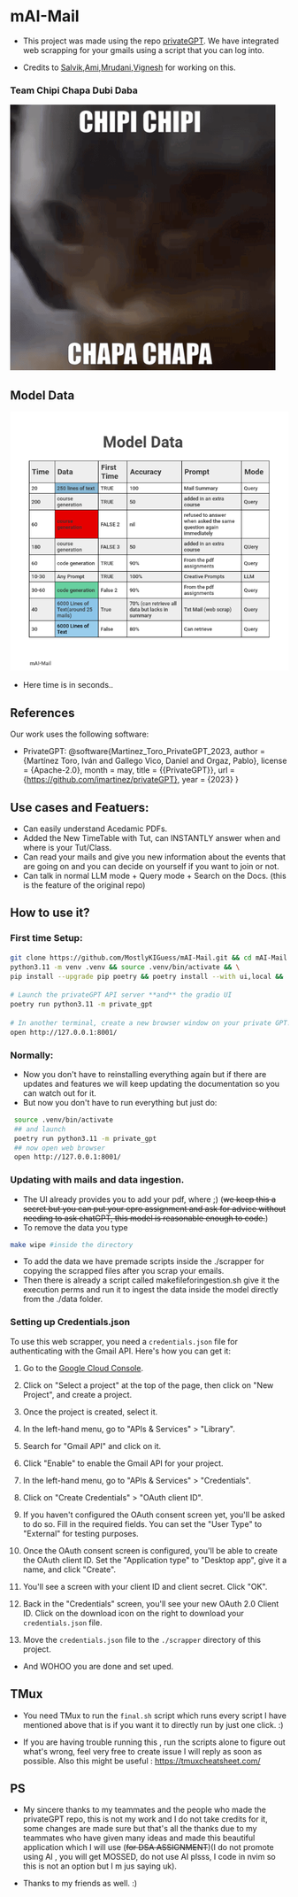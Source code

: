 # mAI-Mail
- This project was made using the repo [privateGPT](https://github.com/imartinez/privateGPT?tab=readme-ov-file). 
We have integrated web scrapping for your gmails using a script that you can log into.


 - Credits to [Salvik](https://github.com/Salvik-Krishna),[Ami](https://github.com/AmiBuch),[Mrudani](https://github.com/MrudaniPimpalkhare),[Vignesh](https://github.com/wig-nesh) for working on this.

### Team Chipi Chapa Dubi Daba 
![](chipi-chipi-chipi.gif)


## Model Data 
![](datamodel.png)
- Here time is in seconds..

## References

Our work uses the following software:

- PrivateGPT: 
@software{Martinez_Toro_PrivateGPT_2023,
author = {Martínez Toro, Iván and Gallego Vico, Daniel and Orgaz, Pablo},
license = {Apache-2.0},
month = may,
title = {{PrivateGPT}},
url = {https://github.com/imartinez/privateGPT},
year = {2023}
}
## Use cases and Featuers:
- Can easily understand Acedamic PDFs.
- Added the New TimeTable with Tut, can INSTANTLY answer when and where is your Tut/Class.
- Can read your mails and give you new information about the events that are going on and you can decide on yourself if you want to join or not.
- Can talk in normal LLM mode + Query mode + Search on the Docs. (this is the feature of the original repo)

## How to use it?
  ### First time Setup:
  ```sh
  git clone https://github.com/MostlyKIGuess/mAI-Mail.git && cd mAI-Mail && \
  python3.11 -m venv .venv && source .venv/bin/activate && \
  pip install --upgrade pip poetry && poetry install --with ui,local && ./scripts/setup

  # Launch the privateGPT API server **and** the gradio UI
  poetry run python3.11 -m private_gpt

  # In another terminal, create a new browser window on your private GPT!
  open http://127.0.0.1:8001/
  ```
 ### Normally:
 - Now you don't have to reinstalling everything again but if there are updates and features we will keep updating the documentation so you can watch out for it.
 - But now you don't have to run everything but just do:
 ```sh
  source .venv/bin/activate
  ## and launch 
  poetry run python3.11 -m private_gpt
  ## now open web browser
  open http://127.0.0.1:8001/
 ```
 ### Updating with mails and data ingestion.
 - The UI already provides you to add your pdf, where ;) (~~we keep this a secret but you can put your cpro assignment and ask for advice without needing to ask chatGPT, this model is reasonable enough to code.~~)
 - To remove the data you type 
 ```sh
 make wipe #inside the directory
 ```
- To add the data we have premade scripts inside the ./scrapper for copying the scrapped files after you scrap your emails.
- Then there is already a script called makefileforingestion.sh give it the execution perms and run it to ingest the data inside the model directly from the ./data folder.


### Setting up Credentials.json
To use this web scrapper, you need a `credentials.json` file for authenticating with the Gmail API. Here's how you can get it:

1. Go to the [Google Cloud Console](https://console.cloud.google.com/).

2. Click on "Select a project" at the top of the page, then click on "New Project", and create a project.

3. Once the project is created, select it.

4. In the left-hand menu, go to "APIs & Services" > "Library".

5. Search for "Gmail API" and click on it.

6. Click "Enable" to enable the Gmail API for your project.

7. In the left-hand menu, go to "APIs & Services" > "Credentials".

8. Click on "Create Credentials" > "OAuth client ID".

9. If you haven't configured the OAuth consent screen yet, you'll be asked to do so. Fill in the required fields. You can set the "User Type" to "External" for testing purposes.

10. Once the OAuth consent screen is configured, you'll be able to create the OAuth client ID. Set the "Application type" to "Desktop app", give it a name, and click "Create".

11. You'll see a screen with your client ID and client secret. Click "OK".

12. Back in the "Credentials" screen, you'll see your new OAuth 2.0 Client ID. Click on the download icon on the right to download your `credentials.json` file.

13. Move the `credentials.json` file to the ``./scrapper`` directory of this project.

- And WOHOO you are done and set uped.

 ## TMux 
 - You need TMux to run the `final.sh` script which runs every script I have mentioned above that is if you want it to directly run by just one click. :)
 
 - If you are having trouble running this , run the scripts alone to figure out what's wrong, feel very free to create issue I will reply as soon as possible. Also this might be useful :
 https://tmuxcheatsheet.com/


 ## PS
 - My sincere thanks to my teammates and the people who made the privateGPT repo, this is not my work and I do not take credits for it, some changes are made sure but that's all the thanks due to my teammates who have given many ideas and made this beautiful application which I will use (~~for DSA ASSIGNMENT~~)(I do not promote using AI , you will get MOSSED, do not use AI plsss, I code in nvim so this is not an option but I m jus saying uk).

- Thanks to my friends as well. :)